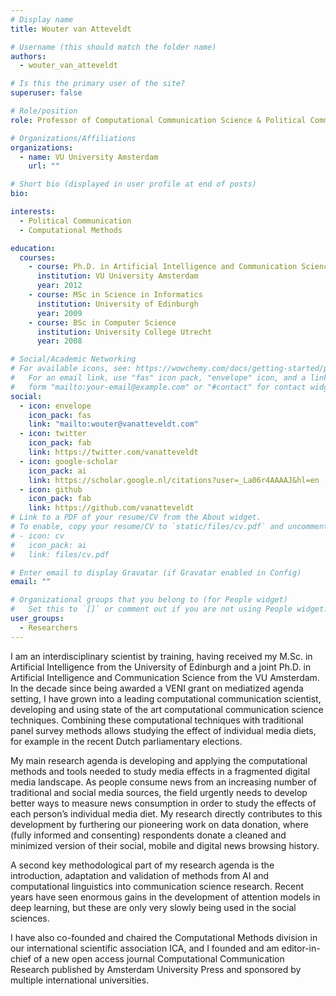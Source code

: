 ```yaml
---
# Display name
title: Wouter van Atteveldt

# Username (this should match the folder name)
authors:
  - wouter_van_atteveldt

# Is this the primary user of the site?
superuser: false

# Role/position
role: Professor of Computational Communication Science & Political Communication

# Organizations/Affiliations
organizations:
  - name: VU University Amsterdam
    url: ""

# Short bio (displayed in user profile at end of posts)
bio:

interests:
  - Political Communication
  - Computational Methods

education:
  courses:
    - course: Ph.D. in Artificial Intelligence and Communication Science
      institution: VU University Amsterdam
      year: 2012
    - course: MSc in Science in Informatics
      institution: University of Edinburgh
      year: 2009
    - course: BSc in Computer Science
      institution: University College Utrecht
      year: 2008

# Social/Academic Networking
# For available icons, see: https://wowchemy.com/docs/getting-started/page-builder/#icons
#   For an email link, use "fas" icon pack, "envelope" icon, and a link in the
#   form "mailto:your-email@example.com" or "#contact" for contact widget.
social:
  - icon: envelope
    icon_pack: fas
    link: "mailto:wouter@vanatteveldt.com"
  - icon: twitter
    icon_pack: fab
    link: https://twitter.com/vanatteveldt
  - icon: google-scholar
    icon_pack: ai
    link: https://scholar.google.nl/citations?user=_La06r4AAAAJ&hl=en
  - icon: github
    icon_pack: fab
    link: https://github.com/vanatteveldt
# Link to a PDF of your resume/CV from the About widget.
# To enable, copy your resume/CV to `static/files/cv.pdf` and uncomment the lines below.
# - icon: cv
#   icon_pack: ai
#   link: files/cv.pdf

# Enter email to display Gravatar (if Gravatar enabled in Config)
email: ""

# Organizational groups that you belong to (for People widget)
#   Set this to `[]` or comment out if you are not using People widget.
user_groups:
  - Researchers
---
```


I am an interdisciplinary scientist by training, having received my M.Sc. in Artificial Intelligence from the University of Edinburgh and a joint Ph.D. in Artificial Intelligence and Communication Science from the VU Amsterdam. In the decade since being awarded a VENI grant on mediatized agenda setting, I have grown into a leading computational communication scientist, developing and using state of the art computational communication science techniques. Combining these computational techniques with traditional panel survey methods allows studying the effect of individual media diets, for example in the recent Dutch parliamentary elections.

My main research agenda is developing and applying the computational methods and tools needed to study media effects in a fragmented digital media landscape. As people consume news from an increasing number of traditional and social media sources, the field urgently needs to develop better ways to measure news consumption in order to study the effects of each person’s individual media diet. My research directly contributes to this development by furthering our pioneering work on data donation, where (fully informed and consenting) respondents donate a cleaned and minimized version of their social, mobile and digital news browsing history.

A second key methodological part of my research agenda is the introduction, adaptation and validation of methods from AI and computational linguistics into communication science research. Recent years have seen enormous gains in the development of attention models in deep learning, but these are only very slowly being used in the social sciences.

I have also co-founded and chaired the Computational Methods division in our international scientific association ICA, and I founded and am editor-in-chief of a new open access journal Computational Communication Research published by Amsterdam University Press and sponsored by multiple international universities.
